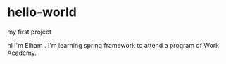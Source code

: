 # hello-world
my first project

hi 
I'm Elham . I'm learning spring framework to attend a program of Work Academy.

